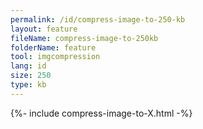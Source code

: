 ```yaml
---
permalink: /id/compress-image-to-250-kb
layout: feature
fileName: compress-image-to-250kb
folderName: feature
tool: imgcompression
lang: id
size: 250
type: kb
---
```


{%- include compress-image-to-X.html -%}
